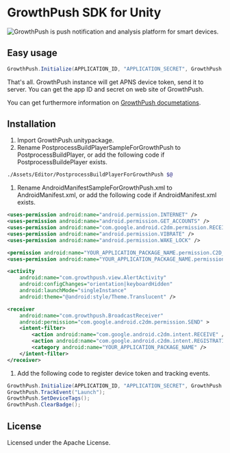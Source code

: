GrowthPush SDK for Unity
==================

![GrowthPush](https://growthpush.com/) is push notification and analysis platform for smart devices.

## Easy usage

```cs
GrowthPush.Initialize(APPLICATION_ID, "APPLICATION_SECRET", GrowthPush.Environment.Development, true, "SENDER_ID");
```

That's all. GrowthPush instance will get APNS device token, send it to server. You can get the app ID and secret on web site of GrowthPush. 

You can get furthermore information on [GrowthPush documetations](https://growthpush.com/documents).

## Installation

1. Import GrowthPush.unitypackage.
1. Rename PostprocessBuildPlayerSampleForGrowthPush to PostprocessBuildPlayer, or add the following code if PostprocessBuildePlayer exists.

  ```bash
  ./Assets/Editor/PostprocessBuildPlayerForGrowthPush $@
  ```

1. Rename AndroidManifestSampleForGrowthPush.xml to AndroidManifest.xml, or add the following code if AndroidManifest.xml exists.

  ```xml
  <uses-permission android:name="android.permission.INTERNET" />
  <uses-permission android:name="android.permission.GET_ACCOUNTS" />
  <uses-permission android:name="com.google.android.c2dm.permission.RECEIVE" />
  <uses-permission android:name="android.permission.VIBRATE" />
  <uses-permission android:name="android.permission.WAKE_LOCK" />
  
  <permission android:name="YOUR_APPLICATION_PACKAGE_NAME.permission.C2D_MESSAGE" android:protectionLevel="signature" />
  <uses-permission android:name="YOUR_APPLICATION_PACKAGE_NAME.permission.C2D_MESSAGE" />
  ```

  ```xml
  <activity
      android:name="com.growthpush.view.AlertActivity"
      android:configChanges="orientation|keyboardHidden"
      android:launchMode="singleInstance"
      android:theme="@android:style/Theme.Translucent" />
  
  <receiver
      android:name="com.growthpush.BroadcastReceiver"
      android:permission="com.google.android.c2dm.permission.SEND" >
      <intent-filter>
          <action android:name="com.google.android.c2dm.intent.RECEIVE" />
          <action android:name="com.google.android.c2dm.intent.REGISTRATION" />
          <category android:name="YOUR_APPLICATION_PACKAGE_NAME" />
      </intent-filter>
  </receiver>
  ```

1. Add the following code to register device token and tracking events.

  ```cs
  GrowthPush.Initialize(APPLICATION_ID, "APPLICATION_SECRET", GrowthPush.Environment.Development, true, "SENDER_ID");
  GrowthPush.TrackEvent("Launch");
  GrowthPush.SetDeviceTags();
  GrowthPush.ClearBadge();
  ```

## License

Licensed under the Apache License.
